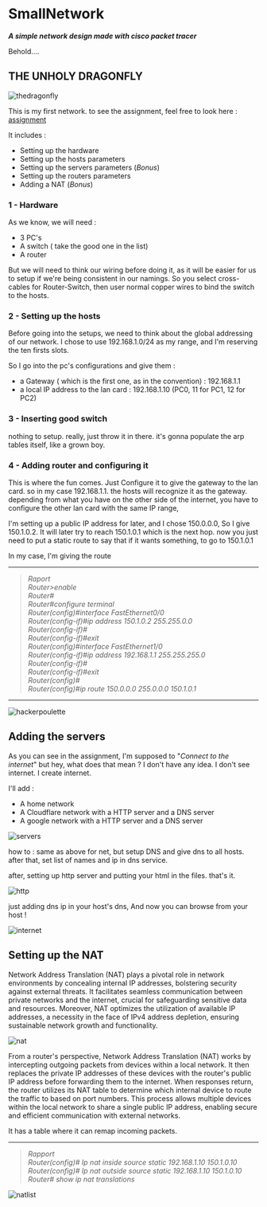 # SmallNetwork
***A simple network design made with cisco packet tracer***


Behold....

## THE UNHOLY DRAGONFLY

![thedragonfly](./Assets/Screens/unholydragonfly.png)

This is my first network. to see the assignment, feel free to look here :
[assignment](./Assets/Build_simple_network.md)

It includes :  
* Setting up the hardware
* Setting up the hosts parameters
* Setting up the servers parameters (*Bonus*)
* Setting up the routers parameters
* Adding a NAT (*Bonus*)

### 1 - Hardware

As we know, we will need :
* 3 PC's
* A switch ( take the good one in the list)
* A router

But we will need to think our wiring before doing it, as it will be easier for us to setup if we're being consistent in our namings.
So you select cross-cables for Router-Switch, then user normal copper wires to bind the switch to the hosts.

### 2 - Setting up the hosts

Before going into the setups, we need to think about the global addressing of our network. I chose to use 192.168.1.0/24 as my range, and I'm reserving the ten firsts slots.

So I go into the pc's configurations and give them :

* a Gateway ( which is the first one, as in the convention) : 192.168.1.1
* a local IP address to the lan card : 192.168.1.10 (PC0, 11 for PC1, 12 for PC2)

### 3 - Inserting good switch

nothing to setup. really, just throw it in there. it's gonna populate the arp tables itself, like a grown boy.

### 4 - Adding router and configuring it

This is where the fun comes. Just Configure it to give the gateway to the lan card. so in my case 192.168.1.1. the hosts will recognize it as the gateway. depending from what you have on the other side of the internet, you have to configure the other lan card with the same IP range,

I'm setting up a public IP address for later, and I chose 150.0.0.0, So I give 150.1.0.2. It will later try to reach 150.1.0.1 which is the next hop.
now you just need to put a static route to say that if it wants something, to go to 150.1.0.1

In my case, I'm giving the route 

---

>*Raport*  
>*Router>enable*  
>*Router#*  
>*Router#configure terminal*   
>*Router(config)#interface FastEthernet0/0*   
>*Router(config-if)#ip address 150.1.0.2 255.255.0.0*   
>*Router(config-if)#*   
>*Router(config-if)#exit*   
>*Router(config)#interface FastEthernet1/0*   
>*Router(config-if)#ip address 192.168.1.1 255.255.255.0*   
>*Router(config-if)#*   
>*Router(config-if)#exit*   
>*Router(config)#*   
>*Router(config)#ip route 150.0.0.0 255.0.0.0 150.1.0.1*   

---
![hackerpoulette](./Assets/Screens/hackerpoulette.png)

## Adding the servers

As you can see in the assignment, I'm supposed to "*Connect to the internet*" but hey, what does that mean ? I don't have any idea. I don't see internet. I create internet.

I'll add : 

* A home network
* A Cloudflare network with a HTTP server and a DNS server
* A google network with a HTTP server and a DNS server



![servers](./Assets/Screens/theservers.png)

how to : same as above for net, but setup DNS and give dns to all hosts. after that, set list of names and ip in dns service. 

after, setting up http server and putting your html in the files. that's it.

![http](./Assets/Screens/http.png)

just adding dns ip in your host's dns,
And now you can browse from your host !

![internet](./Assets/Screens/internet.png)

## Setting up the NAT

Network Address Translation (NAT) plays a pivotal role in network environments by concealing internal IP addresses, bolstering security against external threats. It facilitates seamless communication between private networks and the internet, crucial for safeguarding sensitive data and resources. Moreover, NAT optimizes the utilization of available IP addresses, a necessity in the face of IPv4 address depletion, ensuring sustainable network growth and functionality.

![nat](./Assets/Screens/thenat.png)

From a router's perspective, Network Address Translation (NAT) works by intercepting outgoing packets from devices within a local network. It then replaces the private IP addresses of these devices with the router's public IP address before forwarding them to the internet. When responses return, the router utilizes its NAT table to determine which internal device to route the traffic to based on port numbers. This process allows multiple devices within the local network to share a single public IP address, enabling secure and efficient communication with external networks.

It has a table where it can remap incoming packets.

---


>*Rapport*   
>*Router(config)# Ip nat inside source static 192.168.1.10 150.1.0.10*   
>*Router(config)# Ip nat outside source static 192.168.1.10 150.1.0.10*   
>*Router# show ip nat translations*   


![natlist](./Assets/Screens/natlist.png)

